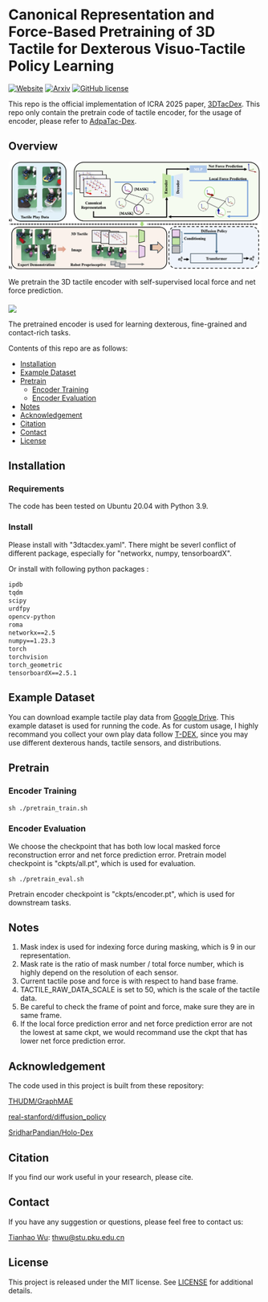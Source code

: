 # Canonical Representation and Force-Based Pretraining of 3D Tactile for Dexterous Visuo-Tactile Policy Learning

[![Website](https://img.shields.io/badge/Website-orange.svg )](https://3dtacdex.github.io/)
[![Arxiv](https://img.shields.io/badge/Arxiv-green.svg )](https://arxiv.org/pdf/2409.17549?)
[![GitHub license](https://img.shields.io/badge/License-MIT-blue.svg)](https://github.com/Jiyao06/GenPose/blob/main/LICENSE)
<!-- [![Hits](https://hits.seeyoufarm.com/api/count/incr/badge.svg?url=https%3A%2F%2Fgithub.com%2Ftianhaowuhz%2Fhuman-assisting-dex-grasp%2F&count_bg=%2379C83D&title_bg=%23555555&icon=&icon_color=%23E7E7E7&title=hits&edge_flat=false)](https://hits.seeyoufarm.com) -->

This repo is the official implementation of ICRA 2025 paper, [3DTacDex](https://arxiv.org/pdf/2409.17549?). This repo only contain the pretrain code of tactile encoder, for the usage of encoder, please refer to [AdpaTac-Dex](https://adaptac-dex.github.io/).

<!-- ## TODOs:
- [ ] Refine -->

## Overview
<img src="demos/pip.png" align="middle" width="700"/> 

We pretrain the 3D tactile encoder with self-supervised local force and net force prediction.

<img src="demos/3dtacdex.gif" align="middle" width="700"/> 

The pretrained encoder is used for learning dexterous, fine-grained and contact-rich tasks.

Contents of this repo are as follows:

- [Installation](#installation)
- [Example Dataset](#example-dataset)
- [Pretrain](#pretrain)
    - [Encoder Training](#encoder-training)
    - [Encoder Evaluation](#encoder-evaluation)
- [Notes](#notes)
- [Acknowledgement](#acknowledgement)
- [Citation](#citation)
- [Contact](#contact)
- [License](#license)


## Installation

### Requirements
The code has been tested on Ubuntu 20.04 with Python 3.9. 

### Install
Please install with "3dtacdex.yaml". There might be severl conflict of different package, especially for "networkx, numpy, tensorboardX". 

Or install with following python packages :
``` 
ipdb
tqdm
scipy
urdfpy
opencv-python
roma
networkx==2.5
numpy==1.23.3
torch
torchvision
torch_geometric
tensorboardX==2.5.1
```

## Example Dataset
You can download example tactile play data from [Google Drive](https://drive.google.com/file/d/1L-cWBaK0il9YnlPADdfovq2Msn-K87QM/view?usp=drive_link). This example dataset is used for running the code. As for custom usage, I highly recommand you collect your own play data follow [T-DEX](https://tactile-dexterity.github.io/), since you may use different dexterous hands, tactile sensors, and distributions.
## Pretrain 

### Encoder Training
```
sh ./pretrain_train.sh
```

### Encoder Evaluation
We choose the checkpoint that has both low local masked force reconstruction error and net force prediction error. Pretrain model checkpoint is "ckpts/all.pt", which is used for evaluation.
```
sh ./pretrain_eval.sh
```
Pretrain encoder checkpoint is "ckpts/encoder.pt", which is used for downstream tasks.

## Notes 
1. Mask index is used for indexing force during masking, which is 9 in our representation.
2. Mask rate is the ratio of mask number / total force number, which is highly depend on the resolution of each sensor.
3. Current tactile pose and force is with respect to hand base frame.
4. TACTILE_RAW_DATA_SCALE is set to 50, which is the scale of the tactile data.
5. Be careful to check the frame of point and force, make sure they are in same frame.
6. If the local force prediction error and net force prediction error are not the lowest at same ckpt, we would recommand use the ckpt that has lower net force prediction error.

## Acknowledgement
The code used in this project is built from these repository:

[THUDM/GraphMAE](https://github.com/THUDM/GraphMAE)

[real-stanford/diffusion_policy](https://github.com/real-stanford/diffusion_policy)

[SridharPandian/Holo-Dex](https://github.com/SridharPandian/Holo-Dex)


## Citation
If you find our work useful in your research, please cite.
<!-- ``` bash
@article{wu2023learning,
  title={Learning Score-based Grasping Primitive for Human-assisting Dexterous Grasping},
  author={Tianhao Wu and Mingdong Wu and Jiyao Zhang and Yunchong Gan and Hao Dong},
  booktitle={Thirty-seventh Conference on Neural Information Processing Systems},
  year={2023},
  url={https://openreview.net/forum?id=fwvfxDbUFw}
}
``` -->

## Contact
If you have any suggestion or questions, please feel free to contact us:

[Tianhao Wu](https://tianhaowuhz.github.io/): [thwu@stu.pku.edu.cn](mailto:thwu@stu.pku.edu.cn)

## License
This project is released under the MIT license. See [LICENSE](LICENSE) for additional details.






